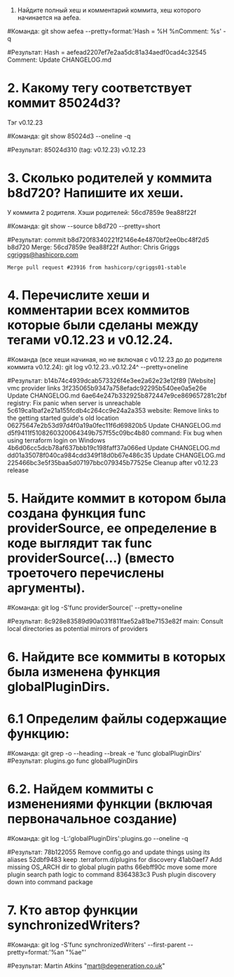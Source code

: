 1. Найдите полный хеш и комментарий коммита, хеш которого начинается на aefea.

#Команда: 
git show aefea --pretty=format:'Hash = %H %nComment: %s' -q

#Результат:
Hash = aefead2207ef7e2aa5dc81a34aedf0cad4c32545 
Comment: Update CHANGELOG.md

# 2. Какому тегу соответствует коммит 85024d3?
Тэг v0.12.23

#Команда: 
git show 85024d3 --oneline -q

#Результат:
85024d310 (tag: v0.12.23) v0.12.23

# 3. Сколько родителей у коммита b8d720? Напишите их хеши.
У коммита 2 родителя.
Хэши родителей: 56cd7859e 9ea88f22f

#Команда: 
git show --source b8d720 --pretty=short 

#Результат:
commit b8d720f8340221f2146e4e4870bf2ee0bc48f2d5 b8d720
Merge: 56cd7859e 9ea88f22f
Author: Chris Griggs <cgriggs@hashicorp.com>

    Merge pull request #23916 from hashicorp/cgriggs01-stable

# 4. Перечислите хеши и комментарии всех коммитов которые были сделаны между тегами v0.12.23 и v0.12.24.
#Команда (все хеши начиная, но не включая с v0.12.23 до до родителя коммита v0.12.24): 
git log v0.12.23..v0.12.24^ --pretty=oneline 

#Результат:
b14b74c4939dcab573326f4e3ee2a62e23e12f89 [Website] vmc provider links
3f235065b9347a758efadc92295b540ee0a5e26e Update CHANGELOG.md
6ae64e247b332925b872447e9ce869657281c2bf registry: Fix panic when server is unreachable
5c619ca1baf2e21a155fcdb4c264cc9e24a2a353 website: Remove links to the getting started guide's old location
06275647e2b53d97d4f0a19a0fec11f6d69820b5 Update CHANGELOG.md
d5f9411f5108260320064349b757f55c09bc4b80 command: Fix bug when using terraform login on Windows
4b6d06cc5dcb78af637bbb19c198faff37a066ed Update CHANGELOG.md
dd01a35078f040ca984cdd349f18d0b67e486c35 Update CHANGELOG.md
225466bc3e5f35baa5d07197bbc079345b77525e Cleanup after v0.12.23 release

# 5. Найдите коммит в котором была создана функция func providerSource, ее определение в коде выглядит так func providerSource(...) (вместо троеточего перечислены аргументы).
#Команда: 
git log -S'func providerSource(' --pretty=oneline 

#Результат:
8c928e83589d90a031f811fae52a81be7153e82f main: Consult local directories as potential mirrors of providers

# 6. Найдите все коммиты в которых была изменена функция globalPluginDirs.
# 6.1 Определим файлы содержащие функцию:
#Команда: 
git grep -o --heading --break -e 'func globalPluginDirs'
#Результат:
plugins.go
func globalPluginDirs
# 6.2. Найдем коммиты с изменениями функции (включая первоначальное создание)
#Команда: 
git log -L:'globalPluginDirs':plugins.go --oneline  -q

#Результат:
78b122055 Remove config.go and update things using its aliases
52dbf9483 keep .terraform.d/plugins for discovery
41ab0aef7 Add missing OS_ARCH dir to global plugin paths
66ebff90c move some more plugin search path logic to command
8364383c3 Push plugin discovery down into command package

# 7. Кто автор функции synchronizedWriters?
#Команда: 
git log -S'func synchronizedWriters' --first-parent --pretty=format:'%an "%ae"'

#Результат:
Martin Atkins "mart@degeneration.co.uk"
